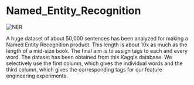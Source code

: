 # Named_Entity_Recognition

![NER](http://174.138.108.232/wp-content/uploads/2017/08/entities.png)<br>

A huge dataset of about 50,000 sentences has been analyzed for making a Named Entity Recognition product. This length is about 10x as much as the length of a mid-size book. The final aim is to assign tags to each and every word. The dataset has been obtained from this Kaggle database. We selectively use the first column, which gives the individual words and the third column, which gives the corresponding tags for our feature engineering experiments.
